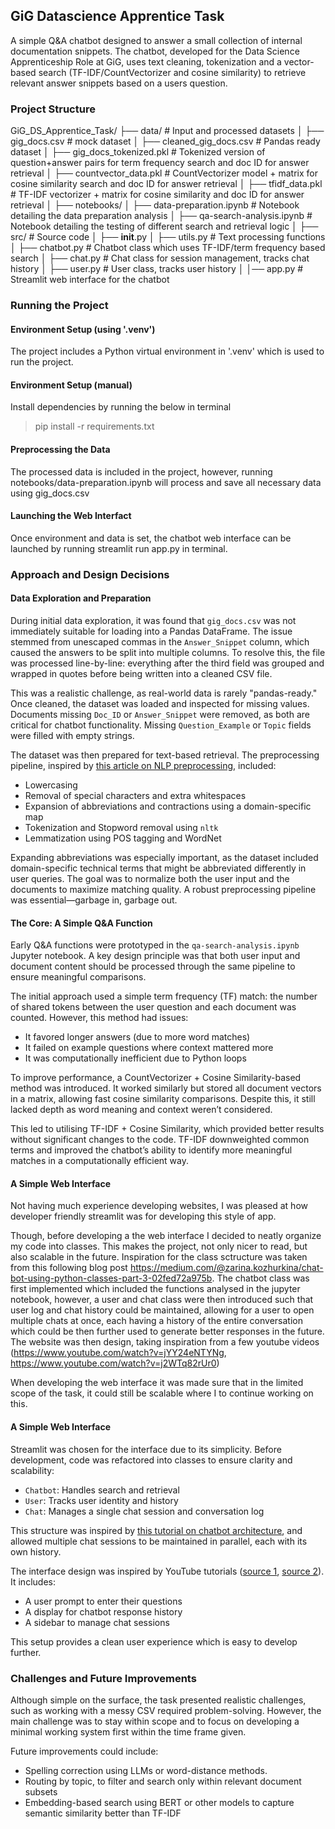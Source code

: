 ## GiG Datascience Apprentice Task

A simple Q&A chatbot designed to answer a small collection of internal documentation snippets. The chatbot, developed for the Data Science Apprenticeship Role at GiG, uses text cleaning, tokenization and a vector-based search (TF-IDF/CountVectorizer and cosine similarity) to retrieve relevant answer snippets based on a users question.

### Project Structure

GiG_DS_Apprentice_Task/
├── data/                              # Input and processed datasets
│   ├── gig_docs.csv                   # mock dataset
│   ├── cleaned_gig_docs.csv           # Pandas ready dataset
│   ├── gig_docs_tokenized.pkl         # Tokenized version of question+answer pairs for term frequency search and doc ID for answer retrieval
│   ├── countvector_data.pkl           # CountVectorizer model + matrix for cosine similarity search and doc ID for answer retrieval
│   ├── tfidf_data.pkl                 # TF-IDF vectorizer + matrix for cosine similarity and doc ID for answer retrieval
│
├── notebooks/
│   ├── data-preparation.ipynb         # Notebook detailing the data preparation analysis
│   ├── qa-search-analysis.ipynb       # Notebook detailing the testing of different search and retrieval logic
│
├── src/                               # Source code
│   ├── __init__.py
│   ├── utils.py                       # Text processing functions
│   ├── chatbot.py                     # Chatbot class which uses TF-IDF/term frequency based search
│   ├── chat.py                        # Chat class for session management, tracks chat history
│   ├── user.py                        # User class, tracks user history
│
│── app.py                             # Streamlit web interface for the chatbot 

### Running the Project

#### Environment Setup (using '.venv')
The project includes a Python virtual environment in '.venv' which is used to run the project.

#### Environment Setup (manual)
Install dependencies by running the below in terminal

> pip install -r requirements.txt

#### Preprocessing the Data
The processed data is included in the project, however, running notebooks/data-preparation.ipynb will process and save all necessary data using gig_docs.csv

#### Launching the Web Interfact
Once environment and data is set, the chatbot web interface can be launched by running streamlit run app.py in terminal.

### Approach and Design Decisions

#### Data Exploration and Preparation

During initial data exploration, it was found that `gig_docs.csv` was not immediately suitable for loading into a Pandas DataFrame. The issue stemmed from unescaped commas in the `Answer_Snippet` column, which caused the answers to be split into multiple columns. To resolve this, the file was processed line-by-line: everything after the third field was grouped and wrapped in quotes before being written into a cleaned CSV file.

This was a realistic challenge, as real-world data is rarely "pandas-ready." Once cleaned, the dataset was loaded and inspected for missing values. Documents missing `Doc_ID` or `Answer_Snippet` were removed, as both are critical for chatbot functionality. Missing `Question_Example` or `Topic` fields were filled with empty strings.

The dataset was then prepared for text-based retrieval. The preprocessing pipeline, inspired by [this article on NLP preprocessing](https://www.geeksforgeeks.org/text-preprocessing-for-nlp-tasks/#regular-expressions), included:
- Lowercasing 
- Removal of special characters and extra whitespaces
- Expansion of abbreviations and contractions using a domain-specific map
- Tokenization and Stopword removal using `nltk`
- Lemmatization using POS tagging and WordNet

Expanding abbreviations was especially important, as the dataset included domain-specific technical terms that might be abbreviated differently in user queries. The goal was to normalize both the user input and the documents to maximize matching quality. A robust preprocessing pipeline was essential—garbage in, garbage out.

#### The Core: A Simple Q&A Function

Early Q&A functions were prototyped in the `qa-search-analysis.ipynb` Jupyter notebook. A key design principle was that both user input and document content should be processed through the same pipeline to ensure meaningful comparisons.

The initial approach used a simple term frequency (TF) match: the number of shared tokens between the user question and each document was counted. However, this method had issues:
- It favored longer answers (due to more word matches)
- It failed on example questions where context mattered more
- It was computationally inefficient due to Python loops

To improve performance, a CountVectorizer + Cosine Similarity-based method was introduced. It worked similarly but stored all document vectors in a matrix, allowing fast cosine similarity comparisons. Despite this, it still lacked depth as word meaning and context weren’t considered.

This led to utilising TF-IDF + Cosine Similarity, which provided better results without significant changes to the code. TF-IDF downweighted common terms and improved the chatbot’s ability to identify more meaningful matches in a computationally efficient way.

#### A Simple Web Interface
Not having much experience developing websites, I was pleased at how developer friendly streamlit was for developing this style of app. 

Though, before developing a the web interface I decided to neatly organize my code into classes. This makes the project, not only nicer to read, but also scalable in the future. Inspiration for the class sctructure was taken from this following blog post https://medium.com/@zarina.kozhurkina/chat-bot-using-python-classes-part-3-02fed72a975b. The chatbot class was first implemented which included the functions analysed in the jupyter notebook, however, a user and chat class were then introduced such that user log and chat history could be maintained, allowing for a user to open multiple chats at once, each having a history of the entire conversation which could be then further used to generate better responses in the future. The website was then design, taking inspiration from a few youtube videos (https://www.youtube.com/watch?v=jYY24eNTYNg, https://www.youtube.com/watch?v=j2WTq82rUr0)

When developing the web interface it was made sure that in the limited scope of the task, it could still be scalable where I to continue working on this. 

#### A Simple Web Interface

Streamlit was chosen for the interface due to its simplicity. Before development, code was refactored into classes to ensure clarity and scalability:
- `Chatbot`: Handles search and retrieval
- `User`: Tracks user identity and history
- `Chat`: Manages a single chat session and conversation log

This structure was inspired by [this tutorial on chatbot architecture](https://medium.com/@zarina.kozhurkina/chat-bot-using-python-classes-part-3-02fed72a975b), and allowed multiple chat sessions to be maintained in parallel, each with its own history.

The interface design was inspired by YouTube tutorials ([source 1](https://www.youtube.com/watch?v=jYY24eNTYNg), [source 2](https://www.youtube.com/watch?v=j2WTq82rUr0)). It includes:
- A user prompt to enter their questions
- A display for chatbot response history
- A sidebar to manage chat sessions

This setup provides a clean user experience which is easy to develop further.

### Challenges and Future Improvements

Although simple on the surface, the task presented realistic challenges, such as working with a messy CSV required problem-solving. However, the main challenge was to stay within scope and to focus on developing a minimal working system first within the time frame given.

Future improvements could include:
- Spelling correction using LLMs or word-distance methods.
- Routing by topic, to filter and search only within relevant document subsets
- Embedding-based search using BERT or other models to capture semantic similarity better than TF-IDF
